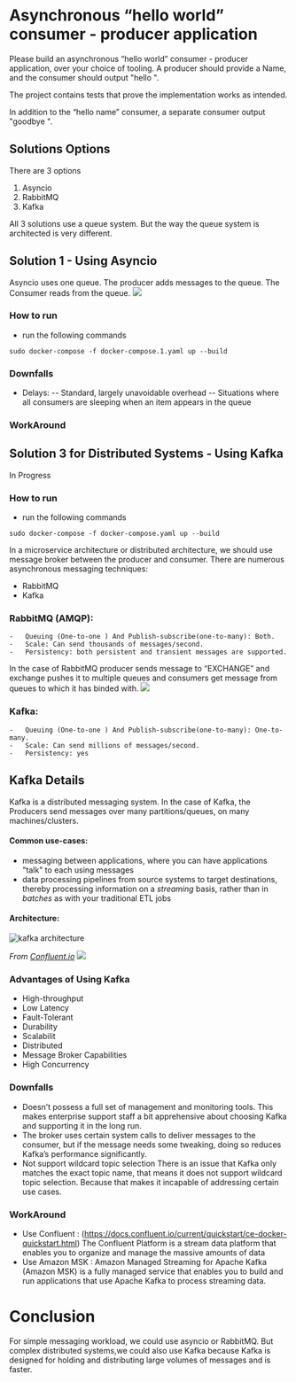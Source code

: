 # Asynchronous “hello world” consumer - producer application
Please build an asynchronous “hello world” consumer - producer application, over your choice of tooling.
A producer should provide a Name, and the consumer should output "hello <NAME>".

The project contains tests that prove the implementation works as intended.

In addition to the “hello name” consumer, a separate consumer output "goodbye <NAME>".

## Solutions Options
There are 3 options 
 1. Asyncio
 2. RabbitMQ
 3. Kafka

 All 3 solutions use a queue system. But the way the queue system is architected is very different. 


## Solution 1 - Using Asyncio 
Asyncio uses one queue. The producer adds messages to the queue. The Consumer reads from the queue. 
![](http://blogs.quovantis.com/wp-content/uploads/2015/09/Selection_010.png)


### How to run 
- run the following commands
```
sudo docker-compose -f docker-compose.1.yaml up --build
```
### Downfalls
- Delays:
-- Standard, largely unavoidable overhead
-- Situations where all consumers are sleeping when an item appears in the queue
### WorkAround 


## Solution 3 for Distributed Systems - Using Kafka
In Progress
### How to run 
- run the following commands
```
sudo docker-compose -f docker-compose.yaml up --build
```
In a microservice architecture or distributed architecture, we should use message broker between 
the producer and consumer. 
There are numerous asynchronous messaging techniques:
- RabbitMQ
- Kafka 
### RabbitMQ (AMQP):
    -   Queuing (One-to-one ) And Publish-subscribe(one-to-many): Both.
    -   Scale: Can send thousands of messages/second.
    -   Persistency: both persistent and transient messages are supported.

In the case of RabbitMQ producer sends message to “EXCHANGE” and exchange pushes it to multiple queues and consumers get message from queues to which it has binded with.
![](http://blogs.quovantis.com/wp-content/uploads/2015/09/Selection_009.png)


### Kafka:
    -   Queuing (One-to-one ) And Publish-subscribe(one-to-many): One-to-many.
    -   Scale: Can send millions of messages/second.
    -   Persistency: yes
## Kafka Details
Kafka is a distributed messaging system.
In the case of Kafka, the Producers send messages over many partitions/queues, on many machines/clusters. 

#### Common use-cases: 

- messaging between applications, where you can have applications "talk" to each using messages
- data processing pipelines from source systems to target destinations, thereby processing information on a *streaming* basis, rather than in *batches* as with your traditional ETL jobs
#### Architecture: 
![kafka architecture](https://www.confluent.io/wp-content/uploads/Screenshot-2017-07-19-19.14.28-1024x626.png)

*From [Confluent.io](https://www.confluent.io/blog/apache-kafka-for-service-architectures/)*
![](https://images.ctfassets.net/h6vh38q7qvzk/446ibu2GSQY886sasUwwOm/7864307b92b89afdb572d45fbc307f4a/backend.jpeg)

### Advantages of Using Kafka
- High-throughput
- Low Latency
- Fault-Tolerant
- Durability
- Scalabilit
- Distributed
- Message Broker Capabilities
- High Concurrency

### Downfalls
- Doesn’t possess a full set of management and monitoring tools. This makes enterprise support staff a bit apprehensive about choosing Kafka and supporting it in the long run.
- The broker uses certain system calls to deliver messages to the consumer, but if the message needs some tweaking, doing so reduces Kafka’s performance significantly. 
- Not support wildcard topic selection
There is an issue that Kafka only matches the exact topic name, that means it does not support wildcard topic selection. Because that makes it incapable of addressing certain use cases.
### WorkAround
- Use Confluent : (https://docs.confluent.io/current/quickstart/ce-docker-quickstart.html)
The Confluent Platform is a stream data platform that enables you to organize and manage the massive amounts of data
- Use Amazon MSK : Amazon Managed Streaming for Apache Kafka (Amazon MSK) is a fully managed service that enables you to build and run applications that use Apache Kafka to process streaming data. 
# Conclusion
For simple messaging workload, we could use asyncio or RabbitMQ. But complex distributed systems,we could also use Kafka because Kafka is designed for holding and distributing large volumes of messages and is faster.
